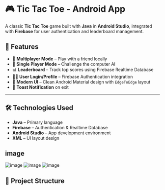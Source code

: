 # 🎮 Tic Tac Toe - Android App

A classic **Tic Tac Toe** game built with **Java** in **Android Studio**, integrated with **Firebase** for user authentication and leaderboard management.

## 🚀 Features

- 🔄 **Multiplayer Mode** – Play with a friend locally
- 🤖 **Single Player Mode** – Challenge the computer AI
- 📊 **Leaderboard** – Track top scores using Firebase Realtime Database
- 🙍‍♂️ **User Login/Profile** – Firebase Authentication integration
- 🎨 **Modern UI** – Clean Android Material design with `EdgeToEdge` layout
- 🔔 **Toast Notification** on exit

---

## 🛠️ Technologies Used

- **Java** – Primary language
- **Firebase** – Authentication & Realtime Database
- **Android Studio** – App development environment
- **XML** – UI layout design
## image
![image](https://github.com/user-attachments/assets/c31f13e4-5d5c-4044-a48b-95a160065035)
![image](https://github.com/user-attachments/assets/daa9f72c-34de-4dec-b941-ab61e7a76aa2)
![image](https://github.com/user-attachments/assets/7c2702a8-29cb-416a-a2da-1400281e9eea)




## 📂 Project Structure

